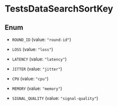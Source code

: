 

# TestsDataSearchSortKey

## Enum


* `ROUND_ID` (value: `"round-id"`)

* `LOSS` (value: `"loss"`)

* `LATENCY` (value: `"latency"`)

* `JITTER` (value: `"jitter"`)

* `CPU` (value: `"cpu"`)

* `MEMORY` (value: `"memory"`)

* `SIGNAL_QUALITY` (value: `"signal-quality"`)



